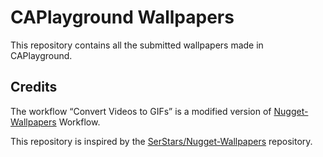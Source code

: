 # CAPlayground Wallpapers
This repository contains all the submitted wallpapers made in CAPlayground.

## Credits
The workflow “Convert Videos to GIFs” is a modified version of [Nugget-Wallpapers](https://github.com/SerStars/nugget-wallpapers) Workflow.

This repository is inspired by the [SerStars/Nugget-Wallpapers](https://github.com/SerStars/nugget-wallpapers) repository.
